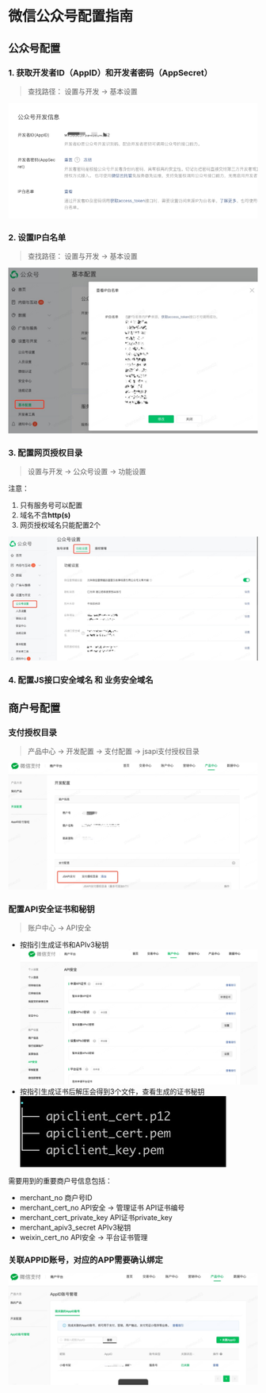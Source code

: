 # 微信公众号配置指南

## 公众号配置
### 1. 获取开发者ID（AppID）和开发者密码（AppSecret）
> 查找路径： 设置与开发 → 基本设置

![](assets/image2024-5-30_11-4-16.png)

### 2. 设置IP白名单
> 查找路径： 设置与开发 → 基本设置

![](assets/17193852755134.jpg)

### 3. 配置网页授权目录
> 设置与开发 → 公众号设置 → 功能设置

注意：
1. 只有服务号可以配置
2. 域名不含**http(s)**
3. 网页授权域名只能配置2个

![](assets/17193854500563.jpg)




### 4. 配置JS接口安全域名 和 业务安全域名

## 商户号配置
### 支付授权目录
> 产品中心 → 开发配置 → 支付配置 → jsapi支付授权目录

![](assets/17193855889347.jpg)


### 配置API安全证书和秘钥
> 账户中心 → API安全

- 按指引生成证书和APIv3秘钥 
![](assets/17193856388725.jpg)
- 按指引生成证书后解压会得到3个文件，查看生成的证书秘钥
![](assets/17193856652585.jpg)

需要用到的重要商户号信息包括：
- merchant_no                 商户号ID
- merchant_cert_no            API安全 -> 管理证书  API证书编号
- merchant_cert_private_key   API证书private_key
- merchant_apiv3_secret       APIv3秘钥
- weixin_cert_no              API安全 -> 平台证书管理

### 关联APPID账号，对应的APP需要确认绑定
![](assets/17193857275436.jpg)
